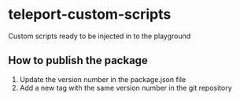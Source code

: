 # teleport-custom-scripts

Custom scripts ready to be injected in to the playground

## How to publish the package

1. Update the version number in the package.json file
2. Add a new tag with the same version number in the git repository
